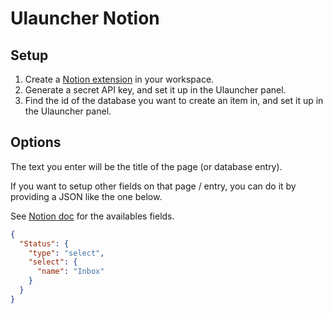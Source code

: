 # Ulauncher Notion

## Setup

1. Create a [Notion extension](https://developers.notion.com/docs/getting-started) in your workspace.
2. Generate a secret API key, and set it up in the Ulauncher panel.
3. Find the id of the database you want to create an item in, and set it up in the Ulauncher panel.

## Options

The text you enter will be the title of the page (or database entry).

If you want to setup other fields on that page / entry, you can do it by providing a JSON like the one below.

See [Notion doc](https://developers.notion.com/reference/page#page-property-value) for the availables fields.

```json
{
  "Status": {
    "type": "select",
    "select": {
      "name": "Inbox"
    }
  }
}
```
